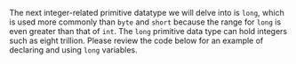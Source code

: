 The next integer-related primitive datatype we will delve into is `long`, which is used more commonly than `byte` and `short` because the range for `long` is even greater than that of `int`. The `long` primitive data type can hold integers such as eight trillion. Please review the code below for an example of declaring and using `long` variables.

